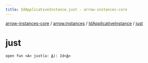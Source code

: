 ```yaml
---
title: IdApplicativeInstance.just - arrow-instances-core
---
```


[arrow-instances-core](../../index.html) / [arrow.instances](../index.html) / [IdApplicativeInstance](index.html) / [just](./just.html)

# just

`open fun <A> just(a: `[`A`](just.html#A)`): Id<`[`A`](just.html#A)`>`
